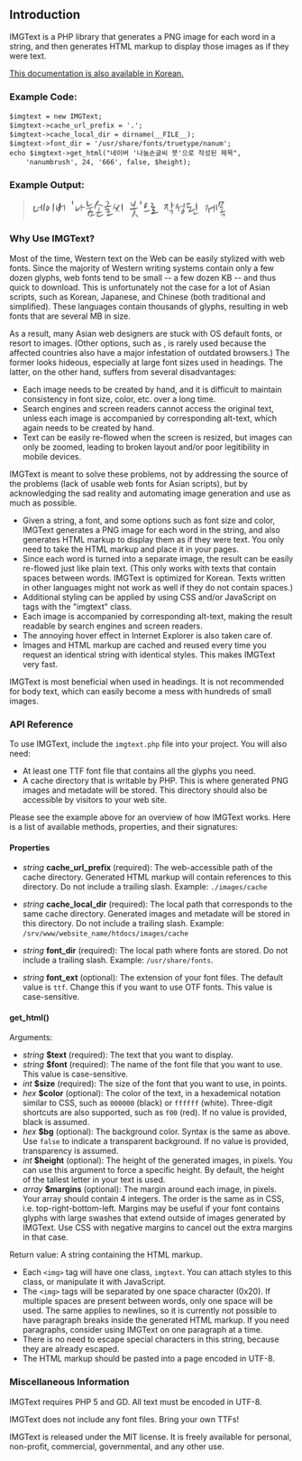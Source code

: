 
Introduction
------------

IMGText is a PHP library that generates a PNG image for each word in a string,
and then generates HTML markup to display those images as if they were text.

[This documentation is also available in Korean.](./README.KO.md)

### Example Code:

    $imgtext = new IMGText;
    $imgtext->cache_url_prefix = '.';
    $imgtext->cache_local_dir = dirname(__FILE__);
    $imgtext->font_dir = '/usr/share/fonts/truetype/nanum';
    echo $imgtext->get_html("네이버 '나눔손글씨 붓'으로 작성된 제목",
        'nanumbrush', 24, '666', false, $height);

### Example Output:

> <img class="imgtext" src="https://github.com/kijin/imgtext/raw/master/example/imgtext.70da76625ab8.word-001.png" alt="네이버" title="" />&nbsp;
  <img class="imgtext" src="https://github.com/kijin/imgtext/raw/master/example/imgtext.70da76625ab8.word-002.png" alt="&#039;나눔손글씨" title="" />&nbsp;
  <img class="imgtext" src="https://github.com/kijin/imgtext/raw/master/example/imgtext.70da76625ab8.word-003.png" alt="붓&#039;으로" title="" />&nbsp;
  <img class="imgtext" src="https://github.com/kijin/imgtext/raw/master/example/imgtext.70da76625ab8.word-004.png" alt="작성된" title="" />&nbsp;
  <img class="imgtext" src="https://github.com/kijin/imgtext/raw/master/example/imgtext.70da76625ab8.word-005.png" alt="제목" title="" />&nbsp;

### Why Use IMGText?

Most of the time, Western text on the Web can be easily stylized with web fonts.
Since the majority of Western writing systems contain only a few dozen glyphs,
web fonts tend to be small -- a few dozen KB -- and thus quick to download.
This is unfortunately not the case for a lot of Asian scripts, such as Korean,
Japanese, and Chinese (both traditional and simplified). These languages
contain thousands of glyphs, resulting in web fonts that are several MB in size.

As a result, many Asian web designers are stuck with OS default fonts,
or resort to images. (Other options, such as <canvas>, is rarely used because
the affected countries also have a major infestation of outdated browsers.)
The former looks hideous, especially at large font sizes used in headings.
The latter, on the other hand, suffers from several disadvantages:

  - Each image needs to be created by hand, and it is difficult to maintain
    consistency in font size, color, etc. over a long time.
  - Search engines and screen readers cannot access the original text,
    unless each image is accompanied by corresponding alt-text,
    which again needs to be created by hand.
  - Text can be easily re-flowed when the screen is resized,
    but images can only be zoomed, leading to broken layout and/or
    poor legitibility in mobile devices.

IMGText is meant to solve these problems, not by addressing the source of
the problems (lack of usable web fonts for Asian scripts), but by acknowledging
the sad reality and automating image generation and use as much as possible.

  - Given a string, a font, and some options such as font size and color,
    IMGText generates a PNG image for each word in the string,
    and also generates HTML markup to display them as if they were text.
    You only need to take the HTML markup and place it in your pages.
  - Since each word is turned into a separate image, the result can be
    easily re-flowed just like plain text.
    (This only works with texts that contain spaces between words.
    IMGText is optimized for Korean. Texts written in other languages might not
    work as well if they do not contain spaces.)
  - Additional styling can be applied by using CSS and/or JavaScript
    on <img> tags with the "imgtext" class.
  - Each image is accompanied by corresponding alt-text, making the result
    readable by search engines and screen readers.
  - The annoying hover effect in Internet Explorer is also taken care of.
  - Images and HTML markup are cached and reused every time you request
    an identical string with identical styles. This makes IMGText very fast.

IMGText is most beneficial when used in headings. It is not recommended for
body text, which can easily become a mess with hundreds of small images.

### API Reference

To use IMGText, include the `imgtext.php` file into your project.
You will also need:

  - At least one TTF font file that contains all the glyphs you need.
  - A cache directory that is writable by PHP.
    This is where generated PNG images and metadate will be stored.
    This directory should also be accessible by visitors to your web site.

Please see the example above for an overview of how IMGText works.
Here is a list of available methods, properties, and their signatures:

#### Properties

  - _string_ **cache_url_prefix** (required):
    The web-accessible path of the cache directory.
    Generated HTML markup will contain references to this directory.
    Do not include a trailing slash.
    Example: `./images/cache`

  - _string_ **cache_local_dir** (required):
    The local path that corresponds to the same cache directory.
    Generated images and metadate will be stored in this directory.
    Do not include a trailing slash.
    Example: `/srv/www/website_name/htdocs/images/cache`

  - _string_ **font_dir** (required):
    The local path where fonts are stored.
    Do not include a trailing slash.
    Example: `/usr/share/fonts`.
  
  - _string_ **font_ext** (optional):
    The extension of your font files. The default value is `ttf`.
    Change this if you want to use OTF fonts.
    This value is case-sensitive.

#### get_html()

Arguments:

  - _string_ **$text** (required):
    The text that you want to display.
  - _string_ **$font** (required):
    The name of the font file that you want to use.
    This value is case-sensitive.
  - _int_ **$size**  (required):
    The size of the font that you want to use, in points.
  - _hex_ **$color** (optional):
    The color of the text, in a hexademical notation similar to CSS,
    such as `000000` (black) or `ffffff` (white).
    Three-digit shortcuts are also supported, such as `f00` (red).
    If no value is provided, black is assumed.
  - _hex_ **$bg** (optional):
    The background color. Syntax is the same as above.
    Use `false` to indicate a transparent background.
    If no value is provided, transparency is assumed.
  - _int_ **$height** (optional):
    The height of the generated images, in pixels.
    You can use this argument to force a specific height.
    By default, the height of the tallest letter in your text is used.
  - _array_ **$margins** (optional):
    The margin around each image, in pixels.
    Your array should contain 4 integers. The order is the same as in CSS,
    i.e. top-right-bottom-left. Margins may be useful if your font
    contains glyphs with large swashes that extend outside of images
    generated by IMGText. Use CSS with negative margins to cancel out
    the extra margins in that case.

Return value: A string containing the HTML markup.

  - Each `<img>` tag will have one class, `imgtext`.
    You can attach styles to this class, or manipulate it with JavaScript.
  - The `<img>` tags will be separated by one space character (0x20).
    If multiple spaces are present between words, only one space will be used.
    The same applies to newlines, so it is currently not possible to have
    paragraph breaks inside the generated HTML markup.
    If you need paragraphs, consider using IMGText on one paragraph at a time.
  - There is no need to escape special characters in this string,
    because they are already escaped.
  - The HTML markup should be pasted into a page encoded in UTF-8.

### Miscellaneous Information

IMGText requires PHP 5 and GD. All text must be encoded in UTF-8.

IMGText does not include any font files. Bring your own TTFs!

IMGText is released under the MIT license. It is freely available for
personal, non-profit, commercial, governmental, and any other use.
